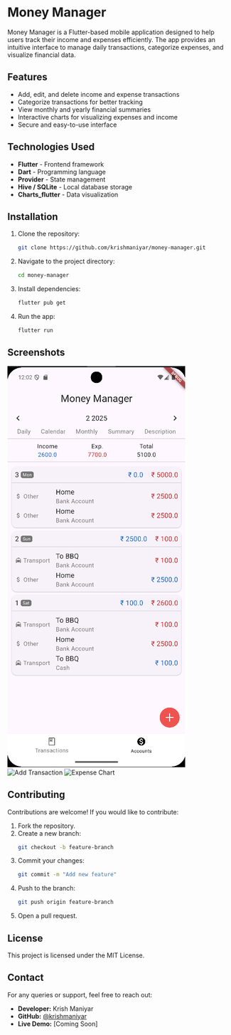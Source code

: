 # Money Manager

Money Manager is a Flutter-based mobile application designed to help users track their income and expenses efficiently. The app provides an intuitive interface to manage daily transactions, categorize expenses, and visualize financial data.

## Features

- Add, edit, and delete income and expense transactions
- Categorize transactions for better tracking
- View monthly and yearly financial summaries
- Interactive charts for visualizing expenses and income
- Secure and easy-to-use interface

## Technologies Used

- **Flutter** - Frontend framework
- **Dart** - Programming language
- **Provider** - State management
- **Hive / SQLite** - Local database storage
- **Charts_flutter** - Data visualization

## Installation

1. Clone the repository:
   ```sh
   git clone https://github.com/krishmaniyar/money-manager.git
   ```
2. Navigate to the project directory:
   ```sh
   cd money-manager
   ```
3. Install dependencies:
   ```sh
   flutter pub get
   ```
4. Run the app:
   ```sh
   flutter run
   ```

## Screenshots

![Home Screen](screenshots/home_page.png)
![Add Transaction](screenshots/add_trans.png)
![Expense Chart](screenshots/account_page.png)

## Contributing

Contributions are welcome! If you would like to contribute:

1. Fork the repository.
2. Create a new branch:
   ```sh
   git checkout -b feature-branch
   ```
3. Commit your changes:
   ```sh
   git commit -m "Add new feature"
   ```
4. Push to the branch:
   ```sh
   git push origin feature-branch
   ```
5. Open a pull request.

## License

This project is licensed under the MIT License.

## Contact

For any queries or support, feel free to reach out:

- **Developer:** Krish Maniyar
- **GitHub:** [@krishmaniyar](https://github.com/krishmaniyar)
- **Live Demo:** [Coming Soon]